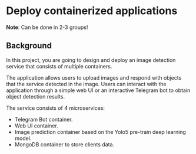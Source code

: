 # Deploy containerized applications

**Note**: Can be done in 2-3 groups!

## Background

In this project, you are going to design and deploy an image detection service that consists of multiple containers. 

The application allows users to upload images and respond with objects that the service detected in the image.
Users can interact with the application through a simple web UI or an interactive Telegram bot to obtain object detection results.

The service consists of 4 microservices: 

- Telegram Bot container.
- Web UI container.
- Image prediction container based on the Yolo5 pre-train deep learning model.
- MongoDB container to store clients data.
